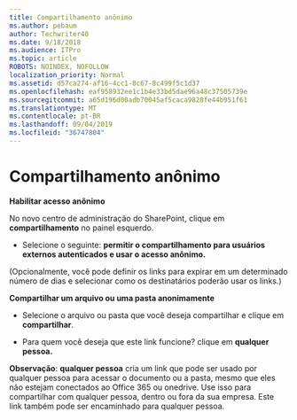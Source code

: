 ```yaml
---
title: Compartilhamento anônimo
ms.author: pebaum
author: Techwriter40
ms.date: 9/18/2018
ms.audience: ITPro
ms.topic: article
ROBOTS: NOINDEX, NOFOLLOW
localization_priority: Normal
ms.assetid: d57ca274-af16-4cc1-8c67-8c499f5c1d37
ms.openlocfilehash: eaf958932ee1c1b4e33bd5dae96a48c37505739e
ms.sourcegitcommit: a65d196d00adb70045af5caca9828fe44b951f61
ms.translationtype: MT
ms.contentlocale: pt-BR
ms.lasthandoff: 09/04/2019
ms.locfileid: "36747804"
---
```

# <a name="anonymous-sharing"></a>Compartilhamento anônimo

 **Habilitar acesso anônimo**
  
No novo centro de administração do SharePoint, clique em **compartilhamento** no painel esquerdo. 
  
- Selecione o seguinte: **permitir o compartilhamento para usuários externos autenticados e usar o acesso anônimo.**
  
(Opcionalmente, você pode definir os links para expirar em um determinado número de dias e selecionar como os destinatários poderão usar os links.)
    
 **Compartilhar um arquivo ou uma pasta anonimamente**
  
- Selecione o arquivo ou pasta que você deseja compartilhar e clique em **compartilhar**. 
    
- Para quem você deseja que este link funcione? clique em **qualquer pessoa.**
  
 **Observação**: **qualquer pessoa** cria um link que pode ser usado por qualquer pessoa para acessar o documento ou a pasta, mesmo que eles não estejam conectados ao Office 365 ou onedrive. Use isso para compartilhar com qualquer pessoa, dentro ou fora da sua empresa. Este link também pode ser encaminhado para qualquer pessoa. 
    

